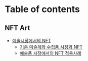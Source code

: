 # Table of contents

## NFT Art

* [예술시장에서의 NFT](README.md)
  * [기존 미술계와 수집품 시장과 NFT](nft-art/nft/nft.md)
  * [예술품 시장에서의 NFT 적용사례](nft-art/nft/nft-1.md)
